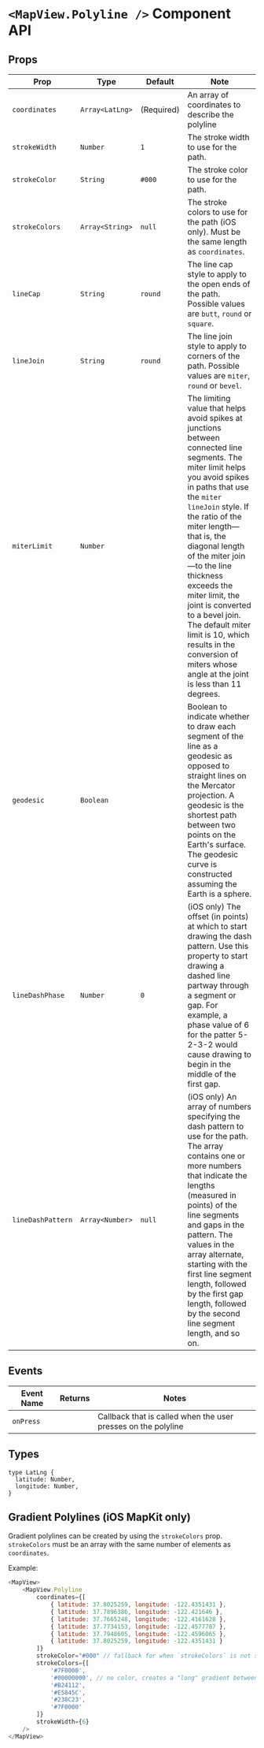 # `<MapView.Polyline />` Component API

## Props

| Prop | Type | Default | Note |
|---|---|---|---|
| `coordinates` | `Array<LatLng>` | (Required) | An array of coordinates to describe the polyline
| `strokeWidth` | `Number` | `1` | The stroke width to use for the path.
| `strokeColor` | `String` | `#000` | The stroke color to use for the path.
| `strokeColors` | `Array<String>` | `null` | The stroke colors to use for the path (iOS only). Must be the same length as `coordinates`.
| `lineCap` | `String` | `round` | The line cap style to apply to the open ends of the path. Possible values are `butt`, `round` or `square`.
| `lineJoin` | `String` | `round` | The line join style to apply to corners of the path. Possible values are `miter`, `round` or `bevel`.
| `miterLimit` | `Number` |  | The limiting value that helps avoid spikes at junctions between connected line segments. The miter limit helps you avoid spikes in paths that use the `miter` `lineJoin` style. If the ratio of the miter length—that is, the diagonal length of the miter join—to the line thickness exceeds the miter limit, the joint is converted to a bevel join. The default miter limit is 10, which results in the conversion of miters whose angle at the joint is less than 11 degrees.
| `geodesic` | `Boolean` |  | Boolean to indicate whether to draw each segment of the line as a geodesic as opposed to straight lines on the Mercator projection. A geodesic is the shortest path between two points on the Earth's surface. The geodesic curve is constructed assuming the Earth is a sphere.
| `lineDashPhase` | `Number` | `0` | (iOS only) The offset (in points) at which to start drawing the dash pattern. Use this property to start drawing a dashed line partway through a segment or gap. For example, a phase value of 6 for the patter 5-2-3-2 would cause drawing to begin in the middle of the first gap.
| `lineDashPattern` | `Array<Number>` | `null` | (iOS only) An array of numbers specifying the dash pattern to use for the path. The array contains one or more numbers that indicate the lengths (measured in points) of the  line segments and gaps in the pattern. The values in the array alternate, starting with the first line segment length, followed by the first gap length, followed by the second line segment length, and so on.

## Events

| Event Name | Returns | Notes
|---|---|---|
| `onPress` |  | Callback that is called when the user presses on the polyline

## Types

```
type LatLng {
  latitude: Number,
  longitude: Number,
}
```

## Gradient Polylines (iOS MapKit only)

Gradient polylines can be created by using the `strokeColors` prop. `strokeColors` must be an array with the same number of elements as `coordinates`.

Example:

```js
<MapView>
	<MapView.Polyline
		coordinates={[
			{ latitude: 37.8025259, longitude: -122.4351431 },
			{ latitude: 37.7896386, longitude: -122.421646 },
			{ latitude: 37.7665248, longitude: -122.4161628 },
			{ latitude: 37.7734153, longitude: -122.4577787 },
			{ latitude: 37.7948605, longitude: -122.4596065 },
			{ latitude: 37.8025259, longitude: -122.4351431 }
		]}
		strokeColor="#000" // fallback for when `strokeColors` is not supported by the map-provider
		strokeColors={[
			'#7F0000',
			'#00000000', // no color, creates a "long" gradient between the previous and next coordinate
			'#B24112',
			'#E5845C',
			'#238C23',
			'#7F0000'
		]}
		strokeWidth={6}
	/>
</MapView>
```
